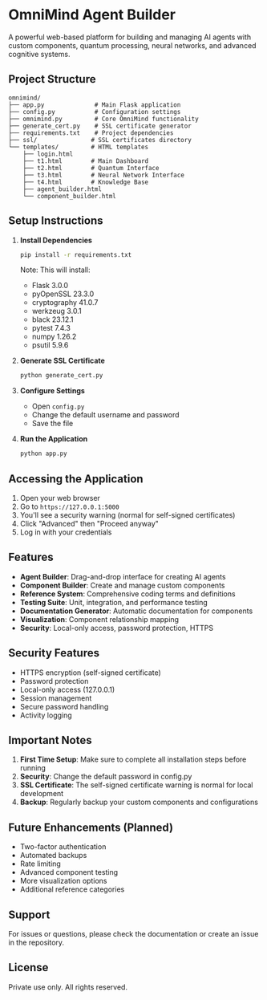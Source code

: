 # OmniMind Agent Builder

A powerful web-based platform for building and managing AI agents with custom components, quantum processing, neural networks, and advanced cognitive systems.

## Project Structure
```
omnimind/
├── app.py              # Main Flask application
├── config.py           # Configuration settings
├── omnimind.py         # Core OmniMind functionality
├── generate_cert.py    # SSL certificate generator
├── requirements.txt    # Project dependencies
├── ssl/               # SSL certificates directory
└── templates/         # HTML templates
    ├── login.html
    ├── t1.html        # Main Dashboard
    ├── t2.html        # Quantum Interface
    ├── t3.html        # Neural Network Interface
    ├── t4.html        # Knowledge Base
    ├── agent_builder.html
    └── component_builder.html
```

## Setup Instructions

1. **Install Dependencies**
   ```bash
   pip install -r requirements.txt
   ```
   Note: This will install:
   - Flask 3.0.0
   - pyOpenSSL 23.3.0
   - cryptography 41.0.7
   - werkzeug 3.0.1
   - black 23.12.1
   - pytest 7.4.3
   - numpy 1.26.2
   - psutil 5.9.6

2. **Generate SSL Certificate**
   ```bash
   python generate_cert.py
   ```

3. **Configure Settings**
   - Open `config.py`
   - Change the default username and password
   - Save the file

4. **Run the Application**
   ```bash
   python app.py
   ```

## Accessing the Application

1. Open your web browser
2. Go to `https://127.0.0.1:5000`
3. You'll see a security warning (normal for self-signed certificates)
4. Click "Advanced" then "Proceed anyway"
5. Log in with your credentials

## Features

- **Agent Builder**: Drag-and-drop interface for creating AI agents
- **Component Builder**: Create and manage custom components
- **Reference System**: Comprehensive coding terms and definitions
- **Testing Suite**: Unit, integration, and performance testing
- **Documentation Generator**: Automatic documentation for components
- **Visualization**: Component relationship mapping
- **Security**: Local-only access, password protection, HTTPS

## Security Features

- HTTPS encryption (self-signed certificate)
- Password protection
- Local-only access (127.0.0.1)
- Session management
- Secure password handling
- Activity logging

## Important Notes

1. **First Time Setup**: Make sure to complete all installation steps before running
2. **Security**: Change the default password in config.py
3. **SSL Certificate**: The self-signed certificate warning is normal for local development
4. **Backup**: Regularly backup your custom components and configurations

## Future Enhancements (Planned)

- Two-factor authentication
- Automated backups
- Rate limiting
- Advanced component testing
- More visualization options
- Additional reference categories

## Support

For issues or questions, please check the documentation or create an issue in the repository.

## License

Private use only. All rights reserved.
